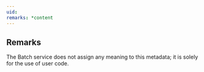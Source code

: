 ```yaml
---
uid: 
remarks: *content
---
```

## Remarks  
 The Batch service does not assign any meaning to this metadata; it is             solely for the use of user code.
